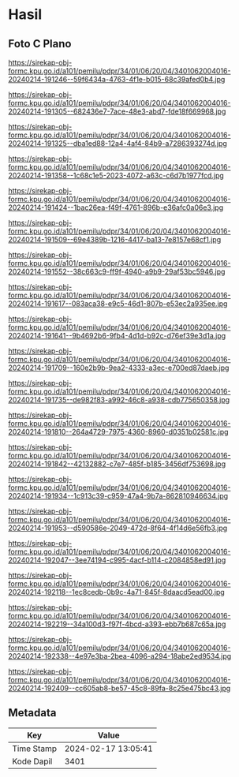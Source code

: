 # Hasil

## Foto C Plano

https://sirekap-obj-formc.kpu.go.id/a101/pemilu/pdpr/34/01/06/20/04/3401062004016-20240214-191246--59f6434a-4763-4f1e-b015-68c39afed0b4.jpg

https://sirekap-obj-formc.kpu.go.id/a101/pemilu/pdpr/34/01/06/20/04/3401062004016-20240214-191305--682436e7-7ace-48e3-abd7-fde18f669968.jpg

https://sirekap-obj-formc.kpu.go.id/a101/pemilu/pdpr/34/01/06/20/04/3401062004016-20240214-191325--dba1ed88-12a4-4af4-84b9-a7286393274d.jpg

https://sirekap-obj-formc.kpu.go.id/a101/pemilu/pdpr/34/01/06/20/04/3401062004016-20240214-191358--1c68c1e5-2023-4072-a63c-c6d7b1977fcd.jpg

https://sirekap-obj-formc.kpu.go.id/a101/pemilu/pdpr/34/01/06/20/04/3401062004016-20240214-191424--1bac26ea-f49f-4761-896b-e36afc0a06e3.jpg

https://sirekap-obj-formc.kpu.go.id/a101/pemilu/pdpr/34/01/06/20/04/3401062004016-20240214-191509--69e4389b-1216-4417-ba13-7e8157e68cf1.jpg

https://sirekap-obj-formc.kpu.go.id/a101/pemilu/pdpr/34/01/06/20/04/3401062004016-20240214-191552--38c663c9-ff9f-4940-a9b9-29af53bc5946.jpg

https://sirekap-obj-formc.kpu.go.id/a101/pemilu/pdpr/34/01/06/20/04/3401062004016-20240214-191617--083aca38-e9c5-46d1-807b-e53ec2a935ee.jpg

https://sirekap-obj-formc.kpu.go.id/a101/pemilu/pdpr/34/01/06/20/04/3401062004016-20240214-191641--9b4692b6-9fb4-4d1d-b92c-d76ef39e3d1a.jpg

https://sirekap-obj-formc.kpu.go.id/a101/pemilu/pdpr/34/01/06/20/04/3401062004016-20240214-191709--160e2b9b-9ea2-4333-a3ec-e700ed87daeb.jpg

https://sirekap-obj-formc.kpu.go.id/a101/pemilu/pdpr/34/01/06/20/04/3401062004016-20240214-191735--de982f83-a992-46c8-a938-cdb775650358.jpg

https://sirekap-obj-formc.kpu.go.id/a101/pemilu/pdpr/34/01/06/20/04/3401062004016-20240214-191810--264a4729-7975-4360-8960-d0351b02581c.jpg

https://sirekap-obj-formc.kpu.go.id/a101/pemilu/pdpr/34/01/06/20/04/3401062004016-20240214-191842--42132882-c7e7-485f-b185-3456df753698.jpg

https://sirekap-obj-formc.kpu.go.id/a101/pemilu/pdpr/34/01/06/20/04/3401062004016-20240214-191934--1c913c39-c959-47a4-9b7a-862810946634.jpg

https://sirekap-obj-formc.kpu.go.id/a101/pemilu/pdpr/34/01/06/20/04/3401062004016-20240214-191953--d590586e-2049-472d-8f64-4f14d6e56fb3.jpg

https://sirekap-obj-formc.kpu.go.id/a101/pemilu/pdpr/34/01/06/20/04/3401062004016-20240214-192047--3ee74194-c995-4acf-b114-c2084858ed91.jpg

https://sirekap-obj-formc.kpu.go.id/a101/pemilu/pdpr/34/01/06/20/04/3401062004016-20240214-192118--1ec8cedb-0b9c-4a71-845f-8daacd5ead00.jpg

https://sirekap-obj-formc.kpu.go.id/a101/pemilu/pdpr/34/01/06/20/04/3401062004016-20240214-192219--34a100d3-f97f-4bcd-a393-ebb7b687c65a.jpg

https://sirekap-obj-formc.kpu.go.id/a101/pemilu/pdpr/34/01/06/20/04/3401062004016-20240214-192338--4e97e3ba-2bea-4096-a294-18abe2ed9534.jpg

https://sirekap-obj-formc.kpu.go.id/a101/pemilu/pdpr/34/01/06/20/04/3401062004016-20240214-192409--cc605ab8-be57-45c8-89fa-8c25e475bc43.jpg


## Metadata

| Key        | Value               |
| ---------- | ------------------- |
| Time Stamp | 2024-02-17 13:05:41 |
| Kode Dapil | 3401                |



